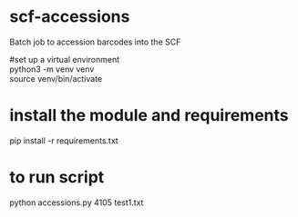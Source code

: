 # scf-accessions
Batch job to accession barcodes into the SCF

#set up a virtual environment</br>
python3 -m venv venv </br>
source venv/bin/activate

# install the module and requirements
pip install -r requirements.txt

# to run script
python accessions.py 4105 test1.txt
